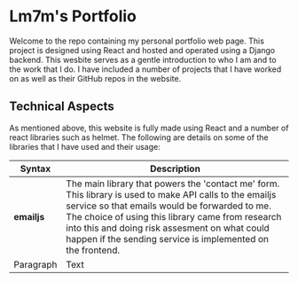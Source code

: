 # Lm7m's Portfolio

Welcome to the repo containing my personal portfolio web page. This project is designed using React and hosted and operated using a Django backend. This wesbite serves as a gentle introduction to who I am and to the work that I do. I have included a number of projects that I have worked on as well as their GitHub repos in the website.

## Technical Aspects

As mentioned above, this website is fully made using React and a number of react libraries such as helmet. The following are details on some of the libraries that I have used and their usage:

| Syntax      | Description |
| ----------- | ----------- |
| **emailjs** | The main library that powers the 'contact me' form. This library is used to make API calls to the emailjs service so that emails would be forwarded to me. The choice of using this library came from research into this and doing risk assesment on what could happen if the sending service is implemented on the frontend.       |
| Paragraph   | Text        |